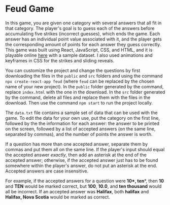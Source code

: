 Feud Game
=========

In this game, you are given one category with several answers that all fit in that category. The player's goal is to guess each of the answers before accumulating five strikes (incorrect guesses), which ends the game. Each answer has an individual point value associated with it, and the player gets the corresponding amount of points for each answer they guess correctly. This game was built using React, JavaScript, CSS, and HTML, and it is playable online [here](https://bensta.epizy.com/feud) with a sample dataset. I also used animations and keyframes in CSS for the strikes and sliding reveals.

You can customize the project and change the questions by first downloading the files in the `public` and `src` folders and using the command `npx create-react-app feud` (where `feud` can be replaced by the chosen name of your new project). In the `public` folder generated by the command, replace `index.html` with the one in the download. In the `src` folder generated by the command, delete all files and replace them with the files in the download. Then use the command `npm start` to run the project locally.

The `data.txt` file contains a sample set of data that can be used with the game. To edit the data for your own use, put the category on the first line, followed by the the information for each answer: the answer to be printed on the screen, followed by a list of accepted answers (on the same line, separated by commas), and the number of points the answer is worth.

If a question has more than one accepted answer, separate them by commas and put them all on the same line. If the player's input should equal the accepted answer *exactly*, then add an asterisk at the end of the accepted answer; otherwise, if the accepted answer just has to be found somewhere within the player's answer, do not put an asterisk at the end. Accepted answers are case insensitive.

For example, if the accepted answers for a question were **10\*, ten***, then **10** and **TEN** would be marked correct, but **100**, **10.0**, and **ten thousand** would all be incorrect. If an accepted answer was **Halifax**, both **halifax** and **Halifax, Nova Scotia** would be marked as correct.
